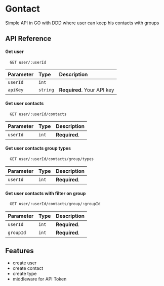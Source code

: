 
# Gontact

Simple API in GO with DDD where user can keep his contacts with groups 

## API Reference

#### Get user

```http
  GET user/:userId
```

| Parameter | Type     | Description                |
| :-------- | :------- | :------------------------- |
| `userId` | `int` |  |
| `apiKey` | `string` | **Required**. Your API key |

#### Get user contacts

```http
  GET user/:userId/contacts
```

| Parameter | Type     | Description                       |
| :-------- | :------- | :-------------------------------- |
| `userId`      | `int` | **Required**. |

#### Get user contacts group types

```http
  GET user/:userId/contacts/group/types
```

| Parameter | Type     | Description                       |
| :-------- | :------- | :-------------------------------- |
| `userId`      | `int` | **Required**. |

#### Get user contacts with filter on group

```http
  GET user/:userId/contacts/group/:groupId
```

| Parameter | Type     | Description                       |
| :-------- | :------- | :-------------------------------- |
| `userId`      | `int` | **Required**. |
| `groupId`      | `int` | **Required**. |


## Features

- create user 
- create contact
- create type 
- middleware for API Token